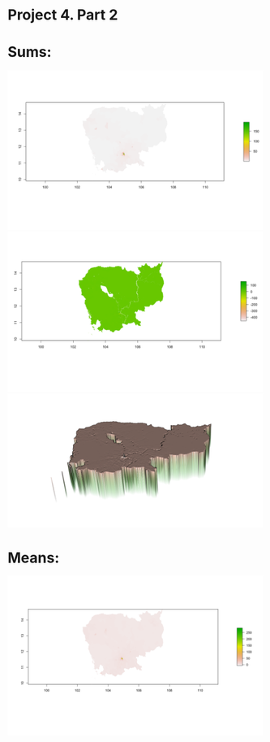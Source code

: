 # Project 4. Part 2

# Sums:
![](https://raw.githubusercontent.com/dloumeau/data100repository/main/Screen%20Shot%202021-04-16%20at%205.39.02%20PM.png)
![](https://raw.githubusercontent.com/dloumeau/data100repository/main/Screen%20Shot%202021-04-16%20at%205.40.41%20PM.png)
![](https://raw.githubusercontent.com/dloumeau/data100repository/main/Screen%20Shot%202021-04-17%20at%202.29.37%20PM.png)

# Means:
![](https://raw.githubusercontent.com/dloumeau/data100repository/main/Screen%20Shot%202021-04-16%20at%205.42.48%20PM.png)
![]()
![]()
